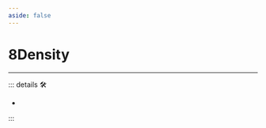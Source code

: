 ```yaml
---
aside: false
---
```

# 8Density

---

<!-- =================================================== -->
<!-- =================================================== -->
<!-- =================================================== -->
<!-- =================================================== -->
<!-- =================================================== -->
::: details 🛠

-

:::
